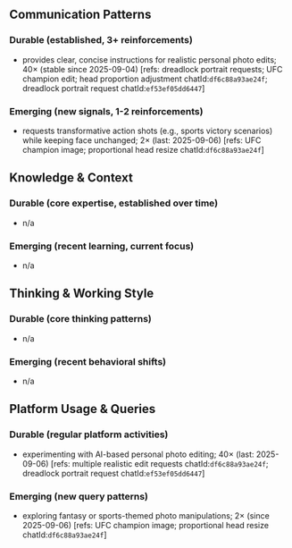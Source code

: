 ## Communication Patterns
### Durable (established, 3+ reinforcements)
- provides clear, concise instructions for realistic personal photo edits; 40× (stable since 2025-09-04) [refs: dreadlock portrait requests; UFC champion edit; head proportion adjustment chatId:`df6c88a93ae24f`; dreadlock portrait request chatId:`ef53ef05dd6447`]

### Emerging (new signals, 1-2 reinforcements)
- requests transformative action shots (e.g., sports victory scenarios) while keeping face unchanged; 2× (last: 2025-09-06) [refs: UFC champion image; proportional head resize chatId:`df6c88a93ae24f`]

## Knowledge & Context
### Durable (core expertise, established over time)
- n/a

### Emerging (recent learning, current focus)
- n/a

## Thinking & Working Style
### Durable (core thinking patterns)
- n/a

### Emerging (recent behavioral shifts)
- n/a

## Platform Usage & Queries
### Durable (regular platform activities)
- experimenting with AI-based personal photo editing; 40× (last: 2025-09-06) [refs: multiple realistic edit requests chatId:`df6c88a93ae24f`; dreadlock portrait request chatId:`ef53ef05dd6447`]

### Emerging (new query patterns)
- exploring fantasy or sports-themed photo manipulations; 2× (since 2025-09-06) [refs: UFC champion image; proportional head resize chatId:`df6c88a93ae24f`]